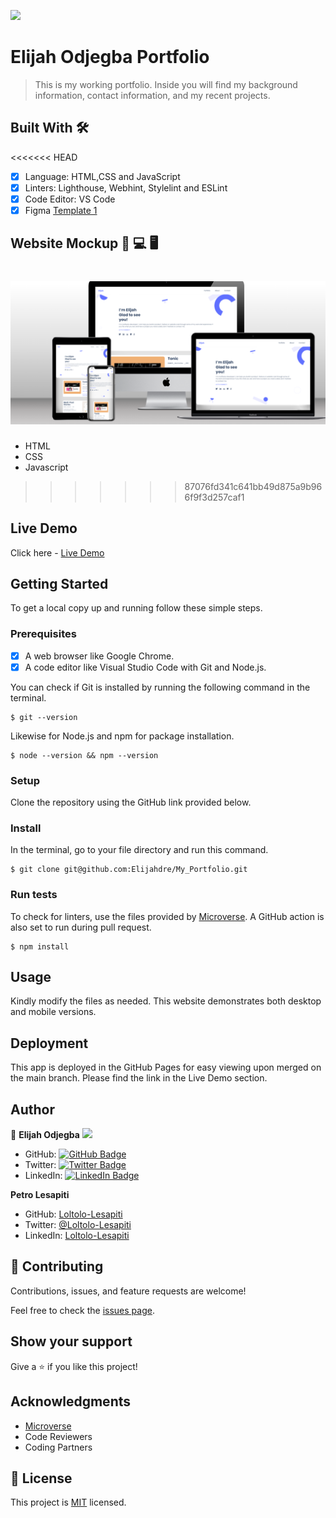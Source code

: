 ![](https://img.shields.io/badge/Microverse-blueviolet)

# Elijah Odjegba Portfolio

> This is my working portfolio. Inside you will find my background information, contact information, and my recent projects.


## Built With 🛠️

<<<<<<< HEAD
- [x] Language: HTML,CSS and JavaScript
- [x] Linters: Lighthouse, Webhint, Stylelint and ESLint
- [x] Code Editor: VS Code
- [x] Figma [Template 1](https://www.figma.com/file/l7SqJ3ZfkAKih9sFxvWSR4/Microverse-Student-Project-1?node-id=0%3A1)

## Website Mockup 📱 💻 🖥️
![app_screenshot](Portfolio-screenshot.png)
=======
- HTML
- CSS
- Javascript
>>>>>>> 87076fd341c641bb49d875a9b966f9f3d257caf1

## Live Demo

Click here - [Live Demo](https://elijahdre.github.io/My_Portfolio/)

## Getting Started
To get a local copy up and running follow these simple steps.

### Prerequisites

- [x] A web browser like Google Chrome.
- [x] A code editor like Visual Studio Code with Git and Node.js.

You can check if Git is installed by running the following command in the terminal.
```
$ git --version
```

Likewise for Node.js and npm for package installation.
```
$ node --version && npm --version
```

### Setup
Clone the repository using the GitHub link provided below.

### Install
In the terminal, go to your file directory and run this command.

```
$ git clone git@github.com:Elijahdre/My_Portfolio.git
```

### Run tests
To check for linters, use the files provided by [Microverse](https://github.com/microverseinc/linters-config). A GitHub action is also set to run during pull request.
```
$ npm install
```

## Usage
Kindly modify the files as needed. This website demonstrates both desktop and mobile versions.

## Deployment
This app is deployed in the GitHub Pages for easy viewing upon merged on the main branch.
Please find the link in the Live Demo section.



## Author

👤 **Elijah Odjegba** <img src="https://emojis.slackmojis.com/emojis/images/1531849430/4246/blob-sunglasses.gif?1531849430" width="20"/>

  - GitHub: [![GitHub Badge](https://img.shields.io/badge/-Elijahdre-white?logo=GitHub&logoColor=181717&style=plastic)](https://github.com/Elijahdre)
  - Twitter: [![Twitter Badge](https://img.shields.io/badge/-kingglijah-white?logo=Twitter&logoColor=1DA1F2&style=plastic)](https://twitter.com/kingglijah)
  - LinkedIn: [![LinkedIn Badge](https://img.shields.io/badge/-Elijah--Odjegba-white?logo=LinkedIn&logoColor=0A66C2&style=plastic)](https://www.linkedin.com/in/elijah-odjegba-862708179/)


 **Petro Lesapiti**

- GitHub: [Loltolo-Lesapiti](https://github.com/Loltolo-Lesapiti)
- Twitter: [@Loltolo-Lesapiti](https://twitter.com/Loltolo-Lesapiti)
- LinkedIn: [Loltolo-Lesapiti](https://www.linkedin.com/in/Loltolo-Lesapiti/)

## 🤝 Contributing

Contributions, issues, and feature requests are welcome!

Feel free to check the [issues page](https://github.com/Elijahdre/My_Portfolio/issues).


## Show your support

Give a ⭐️ if you like this project!

## Acknowledgments

- [Microverse](https://www.microverse.org/)
- Code Reviewers
- Coding Partners

## 📝 License

This project is [MIT](./MIT.md) licensed.